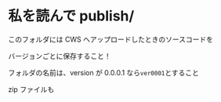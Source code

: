 # 私を読んで publish/

このフォルダには CWS へアップロードしたときのソースコードを

バージョンごとに保存すること！

フォルダの名前は、version が 0.0.0.1 なら`ver0001`とすること

zip ファイルも
